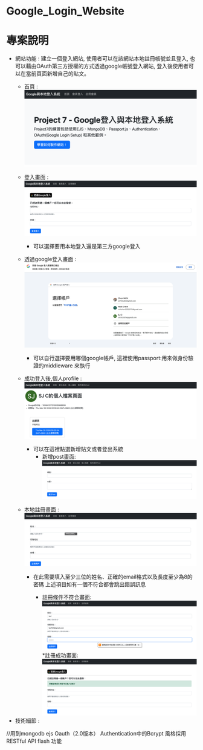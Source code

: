 # Google_Login_Website

# 專案說明
* 網站功能 : 建立一個登入網站, 使用者可以在該網站本地註冊帳號並且登入, 也可以藉由OAuth第三方授權的方式透過google帳號登入網站, 登入後使用者可以在當前頁面新增自己的貼文。
  * 首頁 : ![image](https://github.com/nickchen111/Google_Login_Website/blob/main/img/%E9%A6%96%E9%A0%81.png)
  * 登入畫面 : ![image](https://github.com/nickchen111/Google_Login_Website/blob/main/img/%E7%99%BB%E5%85%A5%E7%95%AB%E9%9D%A2.png)
    * 可以選擇要用本地登入還是第三方google登入
  * 透過google登入畫面 : ![image](https://github.com/nickchen111/Google_Login_Website/blob/main/img/%E9%BB%9E%E9%81%B8%E9%80%8F%E9%81%8Egoogle%E7%99%BB%E5%85%A5%E7%95%AB%E9%9D%A2.png)
    * 可以自行選擇要用哪個google帳戶, 這裡使用passport:用來做身份驗證的middleware 來執行
   
  * 成功登入後,個人profile : ![image](https://github.com/nickchen111/Google_Login_Website/blob/main/img/%E6%88%90%E5%8A%9F%E7%99%BB%E5%85%A5%E7%95%AB%E9%9D%A2profile.png)
    * 可以在這裡點選新增貼文或者登出系統
      * 新增post畫面: ![image](https://github.com/nickchen111/Google_Login_Website/blob/main/img/%E6%96%B0%E5%A2%9Epost%E7%95%AB%E9%9D%A2.png)
  * 本地註冊畫面 : ![image](https://github.com/nickchen111/Google_Login_Website/blob/main/img/%E8%A8%BB%E5%86%8A%E7%95%AB%E9%9D%A2.png)
    * 在此需要填入至少三位的姓名、正確的email格式以及長度至少為8的密碼 上述項目如有一個不符合都會跳出錯誤訊息
   
      * 註冊條件不符合畫面: ![image](https://github.com/nickchen111/Google_Login_Website/blob/main/img/%E8%A8%BB%E5%86%8A%E6%99%82%E4%B8%8D%E7%AC%A6%E5%90%88%E6%A2%9D%E4%BB%B6%E5%8A%9F%E8%83%BD.png)
      *註冊成功畫面: ![image](https://github.com/nickchen111/Google_Login_Website/blob/main/img/%E6%88%90%E5%8A%9F%E8%A8%BB%E5%86%8A.png)
* 技術細節 : 


 
//用到mongodb ejs Oauth（2.0版本） Authentication中的Bcrypt  風格採用RESTful API flash 功能 
